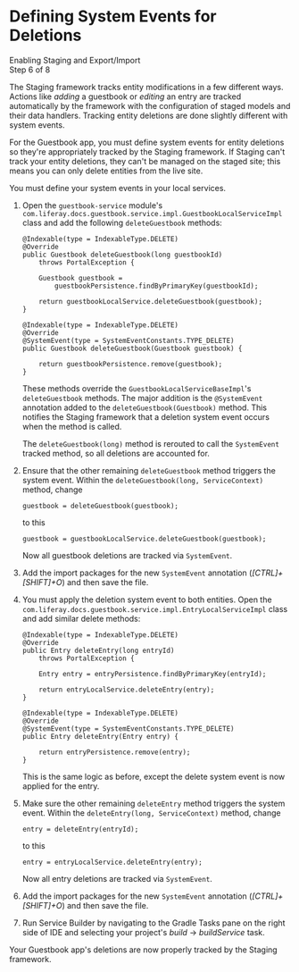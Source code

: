 # Defining System Events for Deletions [](id=defining-system-events-for-deletions)

<div class="learn-path-step">
    <p>Enabling Staging and Export/Import<br>Step 6 of 8</p>
</div>

The Staging framework tracks entity modifications in a few different ways.
Actions like *adding* a guestbook or *editing* an entry are tracked
automatically by the framework with the configuration of staged models and their
data handlers. Tracking entity deletions are done slightly different with
system events.

For the Guestbook app, you must define system events for entity deletions so
they're appropriately tracked by the Staging framework. If Staging can't track
your entity deletions, they can't be managed on the staged site; this means you
can only delete entities from the live site.

You must define your system events in your local services.

1.  Open the `guestbook-service` module's
    `com.liferay.docs.guestbook.service.impl.GuestbookLocalServiceImpl` class
    and add the following `deleteGuestbook` methods:

        @Indexable(type = IndexableType.DELETE)
        @Override
        public Guestbook deleteGuestbook(long guestbookId)
            throws PortalException {

            Guestbook guestbook =
                guestbookPersistence.findByPrimaryKey(guestbookId);

            return guestbookLocalService.deleteGuestbook(guestbook);
        }

        @Indexable(type = IndexableType.DELETE)
        @Override
        @SystemEvent(type = SystemEventConstants.TYPE_DELETE)
        public Guestbook deleteGuestbook(Guestbook guestbook) {

            return guestbookPersistence.remove(guestbook);
        }

    These methods override the `GuestbookLocalServiceBaseImpl`'s
    `deleteGuestbook` methods. The major addition is the `@SystemEvent`
    annotation added to the `deleteGuestbook(Guestbook)` method. This notifies
    the Staging framework that a deletion system event occurs when the method is
    called.

    The `deleteGuestbook(long)` method is rerouted to call the `SystemEvent`
    tracked method, so all deletions are accounted for.

2.  Ensure that the other remaining `deleteGuestbook` method triggers the system
    event. Within the `deleteGuestbook(long, ServiceContext)` method, change

        guestbook = deleteGuestbook(guestbook);

    to this

        guestbook = guestbookLocalService.deleteGuestbook(guestbook);

    Now all guestbook deletions are tracked via `SystemEvent`.

3.  Add the import packages for the new `SystemEvent` annotation
    (*[CTRL]+[SHIFT]+O*) and then save the file.

4.  You must apply the deletion system event to both entities. Open the
    `com.liferay.docs.guestbook.service.impl.EntryLocalServiceImpl` class and
    add similar delete methods:

        @Indexable(type = IndexableType.DELETE)
        @Override
        public Entry deleteEntry(long entryId)
            throws PortalException {

            Entry entry = entryPersistence.findByPrimaryKey(entryId);

            return entryLocalService.deleteEntry(entry);
        }

        @Indexable(type = IndexableType.DELETE)
        @Override
        @SystemEvent(type = SystemEventConstants.TYPE_DELETE)
        public Entry deleteEntry(Entry entry) {

            return entryPersistence.remove(entry);
        }

    This is the same logic as before, except the delete system event is now
    applied for the entry.

5.  Make sure the other remaining `deleteEntry` method triggers the system
    event. Within the `deleteEntry(long, ServiceContext)` method, change

        entry = deleteEntry(entryId);

    to this

        entry = entryLocalService.deleteEntry(entry);

    Now all entry deletions are tracked via `SystemEvent`.

6.  Add the import packages for the new `SystemEvent` annotation
    (*[CTRL]+[SHIFT]+O*) and then save the file.

7.  Run Service Builder by navigating to the Gradle Tasks pane on the right side
    of IDE and selecting your project's *build* &rarr; *buildService* task.

Your Guestbook app's deletions are now properly tracked by the Staging
framework.
